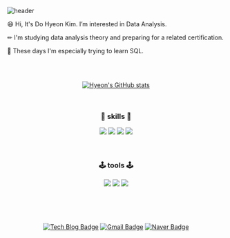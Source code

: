 ![header](https://capsule-render.vercel.app/api?type=waving&color=F9DC3E&height=250&text=Dohyeon's%20Space&desc=🌈%20Welcome%20to%20Visit%20🌈&descSize=25&descAlignY=50&fontSize=50&fontAlignY=30&fontColor=666666&animation=fadeIn)

😄 Hi, It's Do Hyeon Kim. I’m interested in Data Analysis.

✏ I'm studying data analysis theory and preparing for a related certification.

🎯 These days I'm especially trying to learn SQL.

<div align="center">
<br>
	
<br/>
	
[![Hyeon's GitHub stats](https://github-readme-stats.vercel.app/api?username=dohyeonkim2526&hide=prs,contribs&show_icons=true&theme=vue)](https://github.com/dohyeonkim2526/github-readme-stats)
</div>

<div align="center">
  
	
<br>

### 🔱 **skills** 🔱
<div align="center">	
	<img src="https://img.shields.io/badge/Python-FF5A5F?style=flat-square&logo=Python&logoColor=white"/></a> 
	<img src="https://img.shields.io/badge/R-5468FF?style=flat-square&logo=R&logoColor=white"/></a>
	<img src="https://img.shields.io/badge/Java-FECC00?style=flat-square&logo=Java&logoColor=white"/></a>
	<img src="https://img.shields.io/badge/C++-00599C?style=flat-square&logo=C%2B%2B&logoColor=white"/></a>
</div>
<br/>

<br> 
  
### 🕹 **tools** 🕹
<div align="center">
	<img src="https://img.shields.io/badge/TensorFlow-FF6F00?style=flat-square&logo=TensorFlow&logoColor=white"/></a> 
	<img src="https://img.shields.io/badge/SpyderIDE-40B5A4?style=flat-square&logo=SpyderIDE&logoColor=white"/></a>
	<img src="https://img.shields.io/badge/Jupyter-6CADDF?style=flat-square&logo=Jupyter&logoColor=white"/></a>

</div>
<br>
<br/>
<br>
<br/>

<div align="center">	

[![Tech Blog Badge](http://img.shields.io/badge/-Tech%20blog-black?style=flat-square&logo=github&link=https://python-lab-201.tistory.com/)](https://python-lab-201.tistory.com/)
[![Gmail Badge](https://img.shields.io/badge/Gmail-d14836?style=flat-square&logo=Gmail&logoColor=white&link=mailto:veronica.kdh@gmail.com)](mailto:veronica.kdh@gmail.com)
[![Naver Badge](https://img.shields.io/badge/Naver-03C75A?style=flat-square&logo=Naver&logoColor=white&link=mailto:kmj2526@naver.com)](mailto:kmj2526@naver.com)
 	
</div>	
